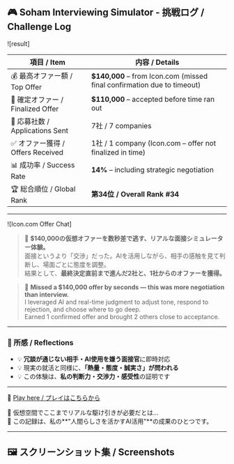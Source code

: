 ## 🎮 Soham Interviewing Simulator - 挑戦ログ / Challenge Log

![result]

| 項目 / Item                         | 内容 / Details                                                       |
|------------------------------------|----------------------------------------------------------------------|
| 💰 最高オファー額 / Top Offer       | **$140,000** – from Icon.com (missed final confirmation due to timeout) |
| 💼 確定オファー / Finalized Offer   | **$110,000** – accepted before time ran out                         |
| 📨 応募社数 / Applications Sent      | 7社 / 7 companies                                                   |
| ✅ オファー獲得 / Offers Received    | 1社 / 1 company (Icon.com – offer not finalized in time)            |
| 📊 成功率 / Success Rate            | **14%** – including strategic negotiation                           |
| 🏆 総合順位 / Global Rank           | **第34位 / Overall Rank #34**                                       |

---

![Icon.com Offer Chat]

> 💬 **$140,000の仮想オファーを数秒差で逃す、リアルな面接シミュレーター体験。**  
> 面接というより「交渉」だった。AIを活用しながら、相手の感触を見て判断し、場面ごとに態度を調整。  
> 結果として、**最終決定直前まで進んだ2社と、1社からのオファーを獲得。**

> 💬 **Missed a $140,000 offer by seconds — this was more negotiation than interview.**  
> I leveraged AI and real-time judgment to adjust tone, respond to rejection, and choose where to go deep.  
> Earned 1 confirmed offer and brought 2 others close to acceptance.

---

### 🧠 所感 / Reflections

- 💡 **冗談が通じない相手・AI使用を嫌う面接官**に即時対応  
- 💡 現実の就活と同様に、**「熱量・態度・誠実さ」が問われる**  
- 💡 この体験は、**私の判断力・交渉力・感受性**の証明です

---

📌 [Play here / プレイはこちらから](https://soham.penrose.com/)

🧪 仮想空間でここまでリアルな駆け引きが必要だとは…  
🧠 この記録は、私の**"人間らしさを活かすAI活用"**の成果のひとつです。

---

## 🖼 スクリーンショット集 / Screenshots


